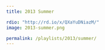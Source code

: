 ```yaml
---
title: 2013 Summer

rdio: "http://rd.io/x/QXaYuDNiazM/"
image: 2013-summer.png

permalink: /playlists/2013/summer/
---
```

